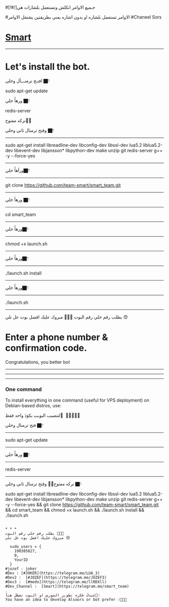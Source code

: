 #[!#/]جـميع الاوامر انكلش وتستعمل بلشارات هي


#الاوامر تستعمل بلشاره او بدون اشاره يعني بطريقتين يشتغل الاوامر
#Chaneel Sors
# [Smart](https://telegram.me/Smart_team)
*******************************************************************

# Let's install the bot.
افتـح ترمنـــأل وخلي 👇🏿 

sudo apt-get update 

ورهأَ خلي 👇🏿 

redis-server

تركه مفتوح✋🏿

وفتح ترمنال ثاني وخلي 👇🏿 
************************************************************
sudo apt-get install libreadline-dev libconfig-dev libssl-dev lua5.2 liblua5.2-dev libevent-dev libjansson* libpython-dev make unzip git redis-server g++ -y --force-yes
************************************************************
ورأهأَ خلي👇🏿
**************
git clone https://github.com/team-smart/smart_team.git
*****************************************************
ورهأ خلي 👇🏿
**************************
cd smart_team
**************************
ورهأَ خلي👇🏿 
**************************
chmod +x launch.sh
**************************
ورهأَ خلي👇🏿
**************************
./launch.sh install
**************************
ورهأَ خلي👇🏿 
**************************
./launch.sh 
**************************
يطلب رقم خلي رقم البوت ✋🏿😘
مبروك عليك افضل بوت عل تلي 😍

# Enter a phone number & confirmation code.
Congratulations, you better bot
__________________________________________________________
__________________________________________________________
__________________________________________________________
### One command
To install everything in one command (useful for VPS deployment) on Debian-based distros, use:

لتنصيب البوـب بكوَدَ واحد فقط َ ✋🏿😘👇🏿 

فتح ترمنال وخلي 👇🏿 
*******************
sudo apt-get update 
*******************
ورهأَ خلي 👇🏿 
*******************
redis-server
*******************
تركه مفتوح✋🏿 
وفتح ترمنال ثاني وخلي 👇🏿 

sudo apt-get install libreadline-dev libconfig-dev libssl-dev lua5.2 liblua5.2-dev libevent-dev libjansson* libpython-dev make unzip git redis-server g++ -y --force-yes && git clone https://github.com/team-smart/smart_team.git && cd smart_team && chmod +x launch.sh && ./launch.sh install && ./launch.sh
```

* * *
يطلب رقم خلي رقم البوت ✋🏿😘
مبروك عليك افضل بوت عل تلي 😍

  sudo_users = {
    190385827,
    0,
    YourID
  }
#jozef - joker
#Dev : [#JOKER](https://telegram.me/LUA_3)
#Dev2 :  [#JOZEF](https://telegram.me/JOZEF3)
#Dev3 :  [#medo](https://telegram.me/llRDXll)
#Dev_Channel :  [Smart](https://telegram.me/smart_team)

عندكَ فكره تطوير السورس او البوت تفظل هنأَ☝🏿️
You have an idea to develop Alsoors or bot prefer ☝🏿️✋🏿
